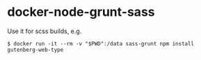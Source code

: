 # docker-node-grunt-sass
Use it for scss builds, e.g.
```
$ docker run -it --rm -v "$PWD":/data sass-grunt npm install gutenberg-web-type
```
